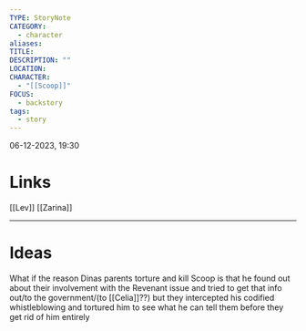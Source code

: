 ```yaml
---
TYPE: StoryNote
CATEGORY:
  - character
aliases: 
TITLE: 
DESCRIPTION: ""
LOCATION: 
CHARACTER:
  - "[[Scoop]]"
FOCUS:
  - backstory
tags:
  - story
---
```


06-12-2023, 19:30



# Links

[[Lev]]
[[Zarina]]

- - - 
# Ideas


What if the reason Dinas parents torture and kill Scoop is that he found out about their involvement with the Revenant issue and tried to get that info out/to the government/(to [[Celia]]??) but they intercepted his codified whistleblowing and tortured him to see what he can tell them before they get rid of him entirely